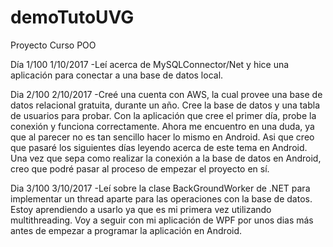 # demoTutoUVG
Proyecto Curso POO

Día 1/100 1/10/2017
-Leí acerca de MySQLConnector/Net y hice una aplicación para conectar a una base de datos local.

Dia 2/100 2/10/2017
-Creé una cuenta con AWS, la cual provee una base de datos relacional gratuita, durante un año. Cree la base de datos y una tabla
 de usuarios para probar. Con la aplicación que cree el primer día, probe la conexión y funciona correctamente.
 Ahora me encuentro en una duda, ya que al parecer no es tan sencillo hacer lo mismo en Android. Asi que creo que pasaré los siguientes
 días leyendo acerca de este tema en Android. Una vez que sepa como realizar la conexión a la base de datos en Android, creo que podré
 pasar al proceso de empezar el proyecto en sí.
 
 Dia 3/100 3/10/2017
 -Leí sobre la clase BackGroundWorker de .NET para implementar un thread aparte para las operaciones con la base de datos.
  Estoy aprendiendo a usarlo ya que es mi primera vez utilizando multithreading. Voy a seguir con mi aplicación de WPF por unos
  dias más antes de empezar a programar la aplicación en Android.
